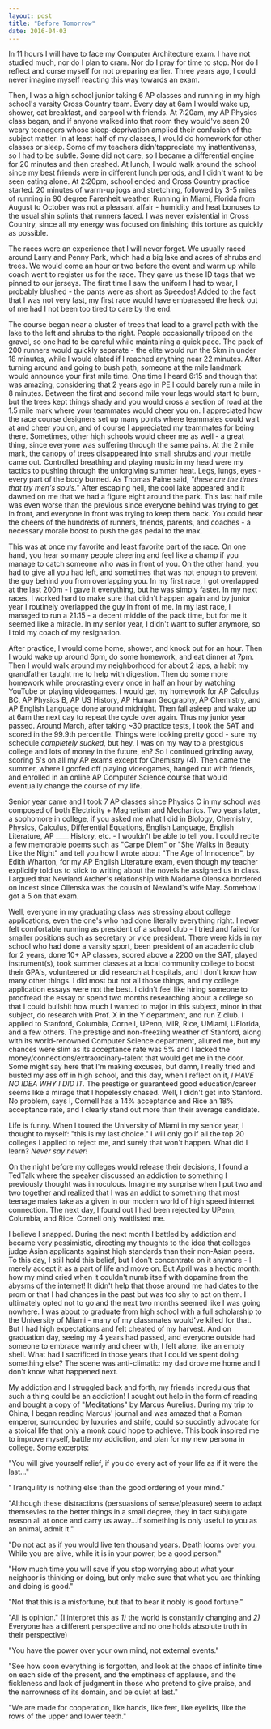 ```yaml
---
layout: post
title: "Before Tomorrow"
date: 2016-04-03
---
```


In 11 hours I will have to face my Computer Architecture exam. I have not studied much, nor do I plan to cram. Nor do 
I pray for time to stop. Nor do I reflect and curse myself for not preparing earlier. Three years ago, I could never 
imagine myself reacting this way towards an exam. 

Then, I was a high school junior taking 6 AP classes and running in my high school's varsity Cross Country team. Every 
day at 6am I would wake up, shower, eat breakfast, and carpool with friends. At 7:20am, my AP Physics class began, and
if anyone walked into that room they would've seen 20 weary teenagers whose sleep-deprivation amplied their confusion 
of the subject matter. In at least half of my classes, I would do homework for other classes or sleep. Some of my teachers 
didn'tappreciate my inattentivenss, so I had to be subtle. Some did not care, so I became a differential engine for 20 
minutes and then crashed. At lunch, I would walk around the school since my best friends were in different lunch periods,
and I didn't want to be seen eating alone. At 2:20pm, school ended and Cross Country practice started. 20 minutes of 
warm-up jogs and stretching, followed by 3-5 miles of running in 90 degree Farenheit weather. Running in Miami, Florida
from August to October was not a pleasant affair - humidity and heat bonuses to the usual shin splints that runners faced.
I was never existential in Cross Country, since all my energy was focused on finishing this torture as quickly as possible.

The races were an experience that I will never forget. We usually raced around Larry and Penny Park, which had a big lake
and acres of shrubs and trees. We would come an hour or two before the event and warm up while coach went to register us
for the race. They gave us these ID tags that we pinned to our jerseys. The first time I saw the uniform I had to wear,
I probably blushed - the pants were as short as Speedos! Added to the fact that I was not very fast, my first race would
have embarassed the heck out of me had I not been too tired to care by the end. 

The course began near a cluster of trees that lead to a gravel path with the lake to the left and shrubs to the right. 
People occasionally tripped on the gravel, so one had to be careful while maintaining a quick pace. The pack of 200 runners
would quickly separate - the elite would run the 5km in under 18 minutes, while I would elated if I reached anything near
22 minutes. After turning around and going to bush path, someone at the mile landmark would announce your first mile time.
One time I heard 6:15 and though that was amazing, considering that 2 years ago in PE I could barely run a mile in 8 minutes.
Between the first and second mile your legs would start to burn, but the trees kept things shady and you would cross a section
of road at the 1.5 mile mark where your teammates would cheer you on. I appreciated how the race course designers set up many
points where teammates could wait at and cheer you on, and of course I appreciated my teammates for being there. Sometimes,
other high schools would cheer me as well - a great thing, since everyone was suffering through the same pains. At the 2 mile
mark, the canopy of trees disappeared into small shrubs and your mettle came out. Controlled breathing and playing music in 
my head were my tactics to pushing through the unforgiving summer heat. Legs, lungs, eyes - every part of the body burned. 
As Thomas Paine said, *"these are the times that try men's souls."* After escaping hell, the cool lake appeared and it dawned
on me that we had a figure eight around the park. This last half mile was even worse than the previous since everyone behind
was trying to get in front, and everyone in front was trying to keep them back. You could hear the cheers of the hundreds of 
runners, friends, parents, and coaches - a necessary morale boost to push the gas pedal to the max. 

This was at once my favorite and least favorite part of the race. On one hand, you hear so many people cheering and feel like
a champ if you manage to catch someone who was in front of you. On the other hand, you had to give all you had left, and 
sometimes that was not enough to prevent the guy behind you from overlapping you. In my first race, I got overlapped at the 
last 200m - I gave it everything, but he was simply faster. In my next races, I worked hard to make sure that didn't happen
again and by junior year I routinely overlapped the guy in front of me. In my last race, I managed to run a 21:15 - a decent
middle of the pack time, but for me it seemed like a miracle. In my senior year, I didn't want to suffer anymore, so I told
my coach of my resignation.

After practice, I would come home, shower, and knock out for an hour. Then I would wake up around 6pm, do some homework, and
eat dinner at 7pm. Then I would walk around my neighborhood for about 2 laps, a habit my grandfather taught me to help with
digestion. Then do some more homework while procrasting every once in half an hour by watching YouTube or playing videogames.
I would get my homework for AP Calculus BC, AP Physics B, AP US History, AP Human Geography, AP Chemistry, and AP English
Language done around midnight. Then fall asleep and wake up at 6am the next day to repeat the cycle over again. Thus my 
junior year passed. Around March, after taking ~30 practice tests, I took the SAT and scored in the 99.9th percentile. Things
were looking pretty good - sure my schedule *completely sucked*, but hey, I was on my way to a prestgious college and lots of 
money in the future, eh? So I continued grinding away, scoring 5's on all my AP exams except for Chemistry (4). Then came the 
summer, where I goofed off playing videogames, hanged out with friends, and enrolled in an online AP Computer Science course 
that would eventually change the course of my life.

Senior year came and I took 7 AP classes since Physics C in my school was composed of both Electricity + Magnetism and 
Mechanics. Two years later, a sophomore in college, if you asked me what I did in Biology, Chemistry, Physics, Calculus,
Differential Equations, English Language, English Literature, AP ____ History, etc. - I wouldn't be able to tell you. I could
recite a few memorable poems such as "Carpe Diem" or "She Walks in Beauty Like the Night" and tell you how I wrote about 
"The Age of Innocence", by Edith Wharton, for my AP English Literature exam, even though my teacher explicitly told us to 
stick to writing about the novels he assigned us in class. I argued that Newland Archer's relationship with Madame Olenska
bordered on incest since Ollenska was the cousin of Newland's wife May. Somehow I got a 5 on that exam.

Well, everyone in my graduating class was stressing about college applications, even the one's who had done literally 
everything right. I never felt comfortable running as president of a school club - I tried and failed for smaller positions
such as secretary or vice president. There were kids in my school who had done a varsity sport, been president of an academic
club for 2 years, done 10+ AP classes, scored above a 2200 on the SAT, played instrument(s), took summer classes at a local
community college to boost their GPA's, volunteered or did research at hospitals, and I don't know how many other things.
I did most but not all those things, and my college application essays were not the best. I didn't feel like hiring someone
to proofread the essay or spend two months researching about a college so that I could bullshit how much I wanted to major
in this subject, minor in that subject, do research with Prof. X in the Y department, and run Z club. I applied to Stanford,
Columbia, Cornell, UPenn, MIR, Rice, UMiami, UFlorida, and a few others. The prestige and non-freezing weather of Stanford,
along with its world-renowned Computer Science department, allured me, but my chances were slim as its acceptance rate was 5%
and I lacked the money/connections/extraordinary-talent that would get me in the door. Some might say here that I'm making 
excuses, but damn, I really tried and busted my ass off in high school, and this day, when I reflect on it, *I HAVE NO IDEA
WHY I DID IT.* The prestige or guaranteed good education/career seems like a mirage that I hopelessly chased. Well, I didn't
get into Stanford. No problem, says I, Cornell has a 14% acceptance and Rice an 18% acceptance rate, and I clearly stand out
more than their average candidate. 

Life is funny. When I toured the University of Miami in my senior year, I thought to myself: "this is my last choice." I will
only go if all the top 20 colleges I applied to reject me, and surely that won't happen. What did I learn? *Never say never!*

On the night before my colleges would release their decisions, I found a TedTalk where the speaker discussed an addiction to 
something I previously thought was innoculous. Imagine my surprise when I put two and two together and realized that I was an
addict to something that most teenage males take as a given in our modern world of high speed internet connection. The next
day, I found out I had been rejected by UPenn, Columbia, and Rice. Cornell only waitlisted me. 

I believe I snapped. During the next month I battled by addiction and became very pessimistic, directing my thoughts to the
idea that colleges judge Asian applicants against high standards than their non-Asian peers. To this day, I still hold this
belief, but I don't concentrate on it anymore - I merely accept it as a part of life and move on. But April was a hectic 
month: how my mind cried when it couldn't numb itself with dopamine from the abysms of the internet! It didn't help that 
those around me had dates to the prom or that I had chances in the past but was too shy to act on them. I ultimately opted
not to go and the next two months seemed like I was going nowhere. I was about to graduate from high school with a full 
scholarship to the University of Miami - many of my classmates would've killed for that. But I had high expectations and 
felt cheated of my harvest. And on graduation day, seeing my 4 years had passed, and everyone outside had someone to embrace
warmly and cheer with, I felt alone, like an empty shell. What had I sacrificed in those years that I could've spent doing
something else? The scene was anti-climatic: my dad drove me home and I don't know what happened next.

My addiction and I struggled back and forth, my friends incredulous that such a thing could be an addiction! I sought out 
help in the form of reading and bought a copy of "Meditations" by Marcus Aurelius. During my trip to China, I began reading
Marcus' journal and was amazed that a Roman emperor, surrounded by luxuries and strife, could so succintly advocate for a
stoical life that only a monk could hope to achieve. This book inspired me to improve myself, battle my addiction, and plan 
for my new persona in college. Some excerpts: 

"You will give yourself relief, if you do every act of your life as if it were the last..."

"Tranquility is nothing else than the good ordering of your mind."

"Although these distractions (persuasions of sense/pleasure) seem to adapt themsevles to the better things in a small 
degree, they in fact subjugate reason all at once and carry us away...if something is only useful to you as an animal, admit
it."

"Do not act as if you would live ten thousand years. Death looms over you. While you are alive, while it is in your power,
be a good person."

"How much time you will save if you stop worrying about what your neighbor is thinking or doing, but only make sure that 
what you are thinking and doing is good."

"Not that this is a misfortune, but that to bear it nobly is good fortune."

"All is opinion." (I interpret this as *1)* the world is constantly changing and *2)* Everyone has a different perspective 
and no one holds absolute truth in their perspective)

"You have the power over your own mind, not external events."

"See how soon everything is forgotten, and look at the chaos of infinite time on each side of the present, and the emptiness
of applause, and the fickleness and lack of judgment in those who pretend to give praise, and the narrowness of its domain,
and be quiet at last."

"We are made for cooperation, like hands, like feet, like eyelids, like the rows of the upper and lower teeth."
